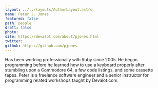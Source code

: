 ```yaml
---
layout: ../../layouts/AuthorLayout.astro
name: Peter J. Jones
featured: false
path: people
draft: false
photo: 
site: https://devalot.com/about/pjones.html
twitter: 
github: https://github.com/pjones
---
```


Has been working professionally with Ruby since 2005. He began programming before he learned how to use a keyboard properly after stumbling upon a Commodore 64, a few code listings, and some cassette tapes. Peter is a freelance software engineer and a senior instructor for programming related workshops taught by Devalot.com.